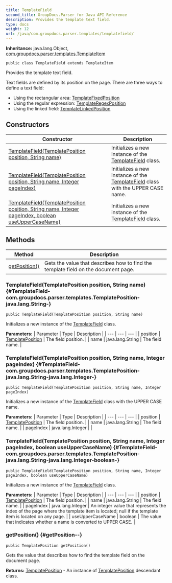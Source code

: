 ```yaml
---
title: TemplateField
second_title: GroupDocs.Parser for Java API Reference
description: Provides the template text field.
type: docs
weight: 12
url: /java/com.groupdocs.parser.templates/templatefield/
---
```

**Inheritance:**
java.lang.Object, [com.groupdocs.parser.templates.TemplateItem](../../com.groupdocs.parser.templates/templateitem)
```
public class TemplateField extends TemplateItem
```

Provides the template text field.

Text fields are defined by its position on the page. There are three ways to define a text field:

 *  Using the rectangular area: [TemplateFixedPosition](../../com.groupdocs.parser.templates/templatefixedposition)
 *  Using the regular expression: [TemplateRegexPosition](../../com.groupdocs.parser.templates/templateregexposition)
 *  Using the linked field: [TemplateLinkedPosition](../../com.groupdocs.parser.templates/templatelinkedposition)
## Constructors

| Constructor | Description |
| --- | --- |
| [TemplateField(TemplatePosition position, String name)](#TemplateField-com.groupdocs.parser.templates.TemplatePosition-java.lang.String-) | Initializes a new instance of the [TemplateField](../../com.groupdocs.parser.templates/templatefield) class. |
| [TemplateField(TemplatePosition position, String name, Integer pageIndex)](#TemplateField-com.groupdocs.parser.templates.TemplatePosition-java.lang.String-java.lang.Integer-) | Initializes a new instance of the [TemplateField](../../com.groupdocs.parser.templates/templatefield) class with the UPPER CASE name. |
| [TemplateField(TemplatePosition position, String name, Integer pageIndex, boolean useUpperCaseName)](#TemplateField-com.groupdocs.parser.templates.TemplatePosition-java.lang.String-java.lang.Integer-boolean-) | Initializes a new instance of the [TemplateField](../../com.groupdocs.parser.templates/templatefield) class. |
## Methods

| Method | Description |
| --- | --- |
| [getPosition()](#getPosition--) | Gets the value that describes how to find the template field on the document page. |
### TemplateField(TemplatePosition position, String name) {#TemplateField-com.groupdocs.parser.templates.TemplatePosition-java.lang.String-}
```
public TemplateField(TemplatePosition position, String name)
```


Initializes a new instance of the [TemplateField](../../com.groupdocs.parser.templates/templatefield) class.

**Parameters:**
| Parameter | Type | Description |
| --- | --- | --- |
| position | [TemplatePosition](../../com.groupdocs.parser.templates/templateposition) | The field position. |
| name | java.lang.String | The field name. |

### TemplateField(TemplatePosition position, String name, Integer pageIndex) {#TemplateField-com.groupdocs.parser.templates.TemplatePosition-java.lang.String-java.lang.Integer-}
```
public TemplateField(TemplatePosition position, String name, Integer pageIndex)
```


Initializes a new instance of the [TemplateField](../../com.groupdocs.parser.templates/templatefield) class with the UPPER CASE name.

**Parameters:**
| Parameter | Type | Description |
| --- | --- | --- |
| position | [TemplatePosition](../../com.groupdocs.parser.templates/templateposition) | The field position. |
| name | java.lang.String | The field name. |
| pageIndex | java.lang.Integer |  |

### TemplateField(TemplatePosition position, String name, Integer pageIndex, boolean useUpperCaseName) {#TemplateField-com.groupdocs.parser.templates.TemplatePosition-java.lang.String-java.lang.Integer-boolean-}
```
public TemplateField(TemplatePosition position, String name, Integer pageIndex, boolean useUpperCaseName)
```


Initializes a new instance of the [TemplateField](../../com.groupdocs.parser.templates/templatefield) class.

**Parameters:**
| Parameter | Type | Description |
| --- | --- | --- |
| position | [TemplatePosition](../../com.groupdocs.parser.templates/templateposition) | The field position. |
| name | java.lang.String | The field name. |
| pageIndex | java.lang.Integer | An integer value that represents the index of the page where the template item is located;  null  if the template item is located on any page. |
| useUpperCaseName | boolean | The value that indicates whether a  name  is converted to UPPER CASE. |

### getPosition() {#getPosition--}
```
public TemplatePosition getPosition()
```


Gets the value that describes how to find the template field on the document page.

**Returns:**
[TemplatePosition](../../com.groupdocs.parser.templates/templateposition) - An instance of [TemplatePosition](../../com.groupdocs.parser.templates/templateposition) descendant class.
